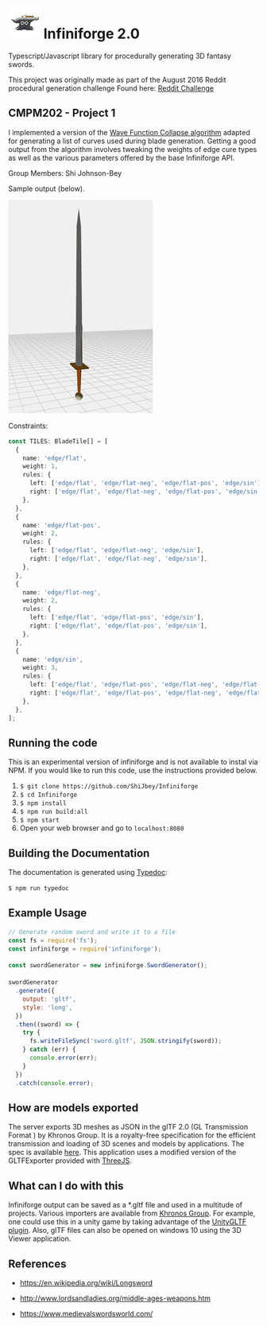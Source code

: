 # ![](server/www/anvil.png) Infiniforge 2.0

Typescript/Javascript library for procedurally generating 3D fantasy swords.

This project was originally made as part of the August 2016 Reddit procedural generation challenge
Found here: [Reddit Challenge](https://www.reddit.com/r/proceduralgeneration/comments/4wubjy/monthly_challenge_9_august_2016_procedural_weapons/)

## CMPM202 - Project 1

I implemented a version of the [Wave Function Collapse algorithm]() adapted for generating a list of curves used during blade generation. Getting a good output from the algorithm involves tweaking the weights of edge cure types as well as the various parameters offered by the base Infiniforge API.

Group Members: Shi Johnson-Bey

Sample output (below).

![sample output](./sample-0.gif)

Constraints:

```Typescript
const TILES: BladeTile[] = [
  {
    name: 'edge/flat',
    weight: 1,
    rules: {
      left: ['edge/flat', 'edge/flat-neg', 'edge/flat-pos', 'edge/sin'],
      right: ['edge/flat', 'edge/flat-neg', 'edge/flat-pos', 'edge/sin'],
    },
  },
  {
    name: 'edge/flat-pos',
    weight: 2,
    rules: {
      left: ['edge/flat', 'edge/flat-neg', 'edge/sin'],
      right: ['edge/flat', 'edge/flat-neg', 'edge/sin'],
    },
  },
  {
    name: 'edge/flat-neg',
    weight: 2,
    rules: {
      left: ['edge/flat', 'edge/flat-pos', 'edge/sin'],
      right: ['edge/flat', 'edge/flat-pos', 'edge/sin'],
    },
  },
  {
    name: 'edge/sin',
    weight: 3,
    rules: {
      left: ['edge/flat', 'edge/flat-pos', 'edge/flat-neg', 'edge/flat-neg'],
      right: ['edge/flat', 'edge/flat-pos', 'edge/flat-neg', 'edge/flat-neg'],
    },
  },
];
```

## Running the code

This is an experimental version of infiniforge and is not available to instal via NPM. If you would like to run this code, use the instructions provided below.

1. `$ git clone https://github.com/ShiJbey/Infiniforge`
2. `$ cd Infiniforge`
3. `$ npm install`
4. `$ npm run build:all`
5. `$ npm start`
6. Open your web browser and go to `localhost:8080`

## Building the Documentation

The documentation is generated using [Typedoc](https://typedoc.org):

`$ npm run typedoc`

## Example Usage

```javascript
// Generate random sword and write it to a file
const fs = require('fs');
const infiniforge = require('infiniforge');

const swordGenerator = new infiniforge.SwordGenerator();

swordGenerator
  .generate({
    output: 'gltf',
    style: 'long',
  })
  .then((sword) => {
    try {
      fs.writeFileSync('sword.gltf', JSON.stringify(sword));
    } catch (err) {
      console.error(err);
    }
  })
  .catch(console.error);
```

## How are models exported

The server exports 3D meshes as JSON in the
glTF 2.0 (GL Transmission Format ) by Khronos Group. It is a royalty-free
specification for the efficient transmission and loading of 3D scenes and
models by applications. The spec is available [here](https://www.khronos.org/gltf/ 'glTF Overview').
This application uses a modified version of the GLTFExporter provided
with [ThreeJS](https://threejs.org/docs/#examples/exporters/GLTFExporter).

## What can I do with this

Infiniforge output can be saved as a \*.gltf file and used in a multitude of projects. Various importers are
available from [Khronos Group](https://www.khronos.org/gltf/). For example, one could use this
in a unity game by taking advantage of the [UnityGLTF plugin](https://github.com/KhronosGroup/UnityGLTF). Also, glTF files can also be opened on windows 10 using the 3D Viewer application.

## References

- https://en.wikipedia.org/wiki/Longsword

- http://www.lordsandladies.org/middle-ages-weapons.htm

- https://www.medievalswordsworld.com/
